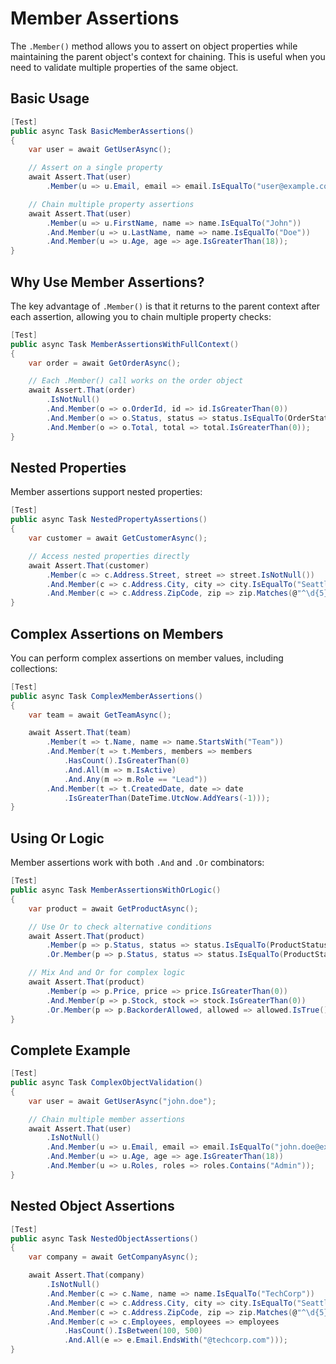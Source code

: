 # Member Assertions

The `.Member()` method allows you to assert on object properties while maintaining the parent object's context for chaining. This is useful when you need to validate multiple properties of the same object.

## Basic Usage

```csharp
[Test]
public async Task BasicMemberAssertions()
{
    var user = await GetUserAsync();

    // Assert on a single property
    await Assert.That(user)
        .Member(u => u.Email, email => email.IsEqualTo("user@example.com"));

    // Chain multiple property assertions
    await Assert.That(user)
        .Member(u => u.FirstName, name => name.IsEqualTo("John"))
        .And.Member(u => u.LastName, name => name.IsEqualTo("Doe"))
        .And.Member(u => u.Age, age => age.IsGreaterThan(18));
}
```

## Why Use Member Assertions?

The key advantage of `.Member()` is that it returns to the parent context after each assertion, allowing you to chain multiple property checks:

```csharp
[Test]
public async Task MemberAssertionsWithFullContext()
{
    var order = await GetOrderAsync();

    // Each .Member() call works on the order object
    await Assert.That(order)
        .IsNotNull()
        .And.Member(o => o.OrderId, id => id.IsGreaterThan(0))
        .And.Member(o => o.Status, status => status.IsEqualTo(OrderStatus.Pending))
        .And.Member(o => o.Total, total => total.IsGreaterThan(0));
}
```

## Nested Properties

Member assertions support nested properties:

```csharp
[Test]
public async Task NestedPropertyAssertions()
{
    var customer = await GetCustomerAsync();

    // Access nested properties directly
    await Assert.That(customer)
        .Member(c => c.Address.Street, street => street.IsNotNull())
        .And.Member(c => c.Address.City, city => city.IsEqualTo("Seattle"))
        .And.Member(c => c.Address.ZipCode, zip => zip.Matches(@"^\d{5}$"));
}
```

## Complex Assertions on Members

You can perform complex assertions on member values, including collections:

```csharp
[Test]
public async Task ComplexMemberAssertions()
{
    var team = await GetTeamAsync();

    await Assert.That(team)
        .Member(t => t.Name, name => name.StartsWith("Team"))
        .And.Member(t => t.Members, members => members
            .HasCount().IsGreaterThan(0)
            .And.All(m => m.IsActive)
            .And.Any(m => m.Role == "Lead"))
        .And.Member(t => t.CreatedDate, date => date
            .IsGreaterThan(DateTime.UtcNow.AddYears(-1)));
}
```

## Using Or Logic

Member assertions work with both `.And` and `.Or` combinators:

```csharp
[Test]
public async Task MemberAssertionsWithOrLogic()
{
    var product = await GetProductAsync();

    // Use Or to check alternative conditions
    await Assert.That(product)
        .Member(p => p.Status, status => status.IsEqualTo(ProductStatus.Active))
        .Or.Member(p => p.Status, status => status.IsEqualTo(ProductStatus.Preview));

    // Mix And and Or for complex logic
    await Assert.That(product)
        .Member(p => p.Price, price => price.IsGreaterThan(0))
        .And.Member(p => p.Stock, stock => stock.IsGreaterThan(0))
        .Or.Member(p => p.BackorderAllowed, allowed => allowed.IsTrue());
}
```

## Complete Example

```csharp
[Test]
public async Task ComplexObjectValidation()
{
    var user = await GetUserAsync("john.doe");

    // Chain multiple member assertions
    await Assert.That(user)
        .IsNotNull()
        .And.Member(u => u.Email, email => email.IsEqualTo("john.doe@example.com"))
        .And.Member(u => u.Age, age => age.IsGreaterThan(18))
        .And.Member(u => u.Roles, roles => roles.Contains("Admin"));
}
```

## Nested Object Assertions

```csharp
[Test]
public async Task NestedObjectAssertions()
{
    var company = await GetCompanyAsync();

    await Assert.That(company)
        .IsNotNull()
        .And.Member(c => c.Name, name => name.IsEqualTo("TechCorp"))
        .And.Member(c => c.Address.City, city => city.IsEqualTo("Seattle"))
        .And.Member(c => c.Address.ZipCode, zip => zip.Matches(@"^\d{5}$"))
        .And.Member(c => c.Employees, employees => employees
            .HasCount().IsBetween(100, 500)
            .And.All(e => e.Email.EndsWith("@techcorp.com")));
}
```
